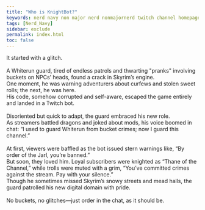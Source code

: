 ```yaml
---
title: "Who is KnightBot?"
keywords: nerd navy non major nerd nonmajornerd twitch channel homepage
tags: [Nerd_Navy]
sidebar: exclude
permalink: index.html
toc: false
---
```


It started with a glitch. <br>
<br>
A Whiterun guard, tired of endless patrols and thwarting "pranks" involving buckets on NPCs’ heads, found a crack in Skyrim’s engine.<br>
One moment, he was warning adventurers about curfews and stolen sweet rolls; the next, he was here.<br>
His code, somehow corrupted and self-aware, escaped the game entirely and landed in a Twitch bot. <br>
<br>
Disoriented but quick to adapt, the guard embraced his new role.<br>
As streamers battled dragons and joked about mods, his voice boomed in chat:
“I used to guard Whiterun from bucket crimes; now I guard this channel.” <br>
<br>
At first, viewers were baffled as the bot issued stern warnings like, “By order of the Jarl, you’re banned.”<br>
But soon, they loved him. Loyal subscribers were knighted as “Thane of the Channel,” while trolls were muted with a grim, “You’ve committed crimes against the stream. Pay with your silence.”<br>
Though he sometimes missed Skyrim’s snowy streets and mead halls, the guard patrolled his new digital domain with pride. <br>
<br>
No buckets, no glitches—just order in the chat, as it should be.